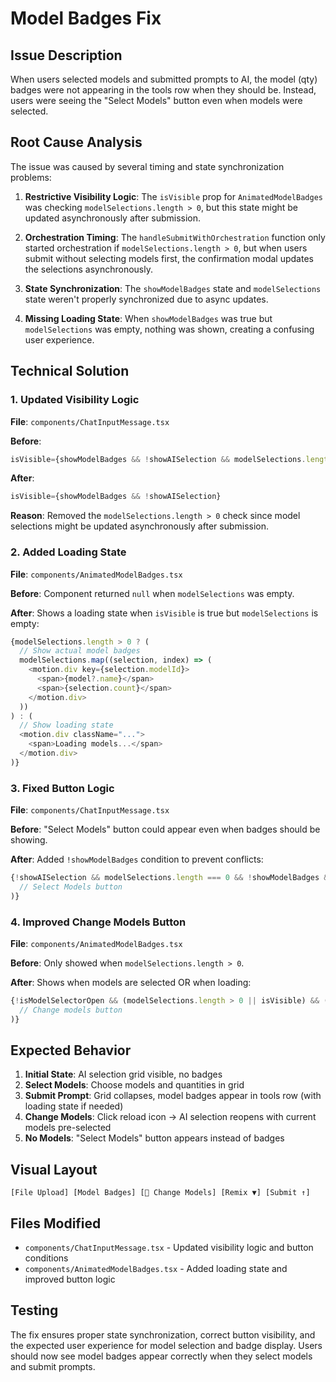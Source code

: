 # Model Badges Fix

## Issue Description

When users selected models and submitted prompts to AI, the model (qty) badges were not appearing in the tools row when they should be. Instead, users were seeing the "Select Models" button even when models were selected.

## Root Cause Analysis

The issue was caused by several timing and state synchronization problems:

1. **Restrictive Visibility Logic**: The `isVisible` prop for `AnimatedModelBadges` was checking `modelSelections.length > 0`, but this state might be updated asynchronously after submission.

2. **Orchestration Timing**: The `handleSubmitWithOrchestration` function only started orchestration if `modelSelections.length > 0`, but when users submit without selecting models first, the confirmation modal updates the selections asynchronously.

3. **State Synchronization**: The `showModelBadges` state and `modelSelections` state weren't properly synchronized due to async updates.

4. **Missing Loading State**: When `showModelBadges` was true but `modelSelections` was empty, nothing was shown, creating a confusing user experience.

## Technical Solution

### 1. Updated Visibility Logic

**File**: `components/ChatInputMessage.tsx`

**Before**:

```typescript
isVisible={showModelBadges && !showAISelection && modelSelections.length > 0}
```

**After**:

```typescript
isVisible={showModelBadges && !showAISelection}
```

**Reason**: Removed the `modelSelections.length > 0` check since model selections might be updated asynchronously after submission.

### 2. Added Loading State

**File**: `components/AnimatedModelBadges.tsx`

**Before**: Component returned `null` when `modelSelections` was empty.

**After**: Shows a loading state when `isVisible` is true but `modelSelections` is empty:

```typescript
{modelSelections.length > 0 ? (
  // Show actual model badges
  modelSelections.map((selection, index) => (
    <motion.div key={selection.modelId}>
      <span>{model?.name}</span>
      <span>{selection.count}</span>
    </motion.div>
  ))
) : (
  // Show loading state
  <motion.div className="...">
    <span>Loading models...</span>
  </motion.div>
)}
```

### 3. Fixed Button Logic

**File**: `components/ChatInputMessage.tsx`

**Before**: "Select Models" button could appear even when badges should be showing.

**After**: Added `!showModelBadges` condition to prevent conflicts:

```typescript
{!showAISelection && modelSelections.length === 0 && !showModelBadges && onToggleAISelection && (
  // Select Models button
)}
```

### 4. Improved Change Models Button

**File**: `components/AnimatedModelBadges.tsx`

**Before**: Only showed when `modelSelections.length > 0`.

**After**: Shows when models are selected OR when loading:

```typescript
{!isModelSelectorOpen && (modelSelections.length > 0 || isVisible) && (
  // Change models button
)}
```

## Expected Behavior

1. **Initial State**: AI selection grid visible, no badges
2. **Select Models**: Choose models and quantities in grid
3. **Submit Prompt**: Grid collapses, model badges appear in tools row (with loading state if needed)
4. **Change Models**: Click reload icon → AI selection reopens with current models pre-selected
5. **No Models**: "Select Models" button appears instead of badges

## Visual Layout

```
[File Upload] [Model Badges] [🔄 Change Models] [Remix ▼] [Submit ↑]
```

## Files Modified

- `components/ChatInputMessage.tsx` - Updated visibility logic and button conditions
- `components/AnimatedModelBadges.tsx` - Added loading state and improved button logic

## Testing

The fix ensures proper state synchronization, correct button visibility, and the expected user experience for model selection and badge display. Users should now see model badges appear correctly when they select models and submit prompts.
